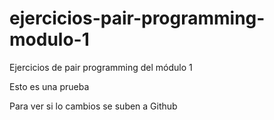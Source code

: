 # ejercicios-pair-programming-modulo-1

Ejercicios de pair programming del módulo 1

Esto es una prueba

Para ver si lo cambios se suben a Github
